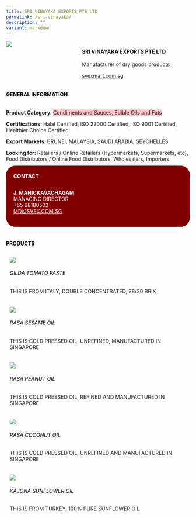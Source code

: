 ```yaml
---
title: SRI VINAYAKA EXPORTS PTE LTD
permalink: /sri-vinayaka/
description: ""
variant: markdown
---
```

<div class="flex-paragraph"> 
<p style="text-transform: uppercase">
</p>
</div> 
<div class="flex-container" style="display: flex; flex-wrap: wrap;"> 
<div class="card sgds" style="flex: 1 1 40%; display: block;">
<img src="/images/svex_logo.jpg">
</div> 
<div class="card-sgds" style="flex: 1 1 58%; display: block; margin-left: 3px"> 
<h4 style="text-transform: uppercase; color: black;">
<b>SRI VINAYAKA EXPORTS PTE LTD
</b>
</h4> 
<p>Manufacturer of dry goods products
</p> 
<p>
<a href="https://svexmart.com.sg/" target="_blank">svexmart.com.sg
</a>
</p> 
</div> 
</div> 
<h4 style="text-transform: uppercase; color: black;">
<b>General Information
</b>
</h4> 
<div class="flex-container" style="display: flex; flex-wrap: wrap;"> 
<div class="card sgds" style="flex: 1 1 65%; display: block; align-self: stretch"> 
<div class="flex-paragraph"> 
<p>
<b>Product Category: 
</b>
<span style="background-color: pink; border-radius: 10 px;">Condiments and Sauces, Edible Oils and Fats</span>
</p> 
<p>
<b>Certifications: 
</b>Halal Certified, ISO 22000 Certified, ISO 9001 Certified, Healthier Choice Certified
</p> 
<p>
<b>Export Markets: 
</b>BRUNEI, MALAYSIA, SAUDI ARABIA, SEYCHELLES
</p> 
<p style="margin-bottom: 10px;">
<b>Looking for: 
</b>Retailers / Online Retailers (Hypermarkets, Supermarkets, etc), Food Distributors / Online Food Distributors, Wholesalers, Importers
</p> 
</div> 
</div> 
<div class="card sgds" style="flex: 1 1 35%; padding: 10px; display: block; background-color: maroon; border-radius: 25px; align-self: center;"> 
<h4 style="color: white; margin-top: 10px; margin-left: 10px;">CONTACT
</h4> 
<div class="flex-paragraph"> 
<p style="padding: 10px; color: white;">
<b>J. MANICKAVACHAGAM
</b>
<br>MANAGING DIRECTOR
<br>+65 98180502
<br>
<a href="mailto:MD@SVEX.COM.SG" style="color: white;">MD@SVEX.COM.SG
</a>
</p> 
</div> 
</div> 
</div> 
<br> 
<h4 style="text-transform: uppercase; color: black;">
<b>products
</b>
</h4> 
<div style="display: flex; flex-wrap: wrap;"> 
<div class="card sgds" style="flex: 1 1 47%; margin: 10px; display: block;"> 
<div class="flex-image" style="display: block;">
<img src="/images/svex_product1.jpg">
</div> 
<div class="flex-paragraph"> 
<h6 style="text-transform: uppercase; color: black;">GILDA TOMATO PASTE
</h6> 
<p>THIS IS FROM ITALY, DOUBLE CONCENTRATED, 28/30 BRIX
</p>
</div> 
</div> 
<div class="card sgds" style="flex: 1 1 47%; margin: 10px; display: block;"> 
<div class="flex-image" style="display: block;">
<img src="/images/svex_product2.jpg">
</div> 
<div class="flex-paragraph"> 
<h6 style="text-transform: uppercase; color: black;">RASA SESAME OIL
</h6> 
<p>THIS IS COLD PRESSED OIL, UNREFINED, MANUFACTURED IN SINGAPORE
</p>
</div> 
</div> 
<div class="card sgds" style="flex: 1 1 47%; margin: 10px; display: block;"> 
<div class="flex-image" style="display: block;">
<img src="/images/svex_product3.jpg">
</div> 
<div class="flex-paragraph"> 
<h6 style="text-transform: uppercase; color: black;">RASA PEANUT OIL
</h6> 
<p>THIS IS COLD PRESSED OIL, REFINED AND MANUFACTURED IN SINGAPORE
</p>
</div> 
</div> 
<div class="card sgds" style="flex: 1 1 47%; margin: 10px; display: block;"> 
<div class="flex-image" style="display: block;">
<img src="/images/svex_product4.jpg">
</div> 
<div class="flex-paragraph"> 
<h6 style="text-transform: uppercase; color: black;">RASA COCONUT OIL
</h6> 
<p>THIS IS COLD PRESSED OIL, UNREFINED AND MANUFACTURED IN SINGAPORE
</p>
</div> 
</div> 
<div class="card sgds" style="flex: 1 1 47%; margin: 10px; display: block;"> 
<div class="flex-image" style="display: block;">
<img src="/images/svex_product5.jpg">
</div> 
<div class="flex-paragraph"> 
<h6 style="text-transform: uppercase; color: black;">KAJONA SUNFLOWER OIL
</h6> 
<p>THIS IS FROM TURKEY, 100% PURE SUNFLOWER OIL
</p>
</div> 
</div> 
</div>